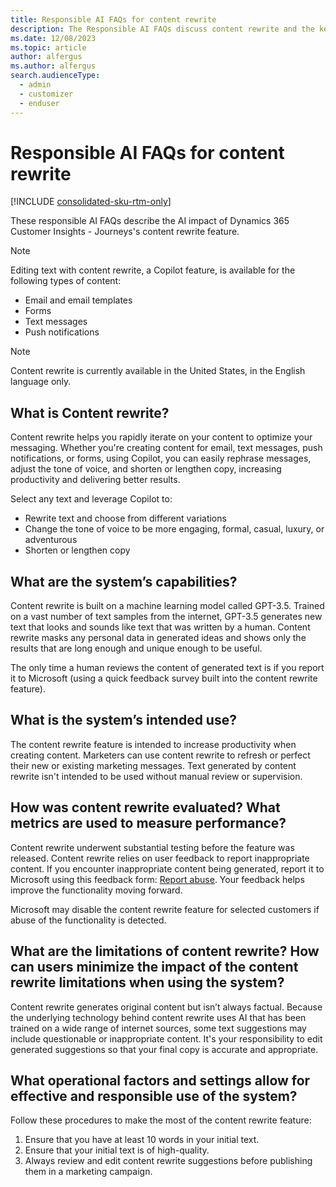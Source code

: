 ```yaml
---
title: Responsible AI FAQs for content rewrite
description: The Responsible AI FAQs discuss content rewrite and the key considerations for making use of this technology responsibly.
ms.date: 12/08/2023
ms.topic: article
author: alfergus
ms.author: alfergus
search.audienceType: 
  - admin
  - customizer
  - enduser
---
```


# Responsible AI FAQs for content rewrite

[!INCLUDE [consolidated-sku-rtm-only](./includes/consolidated-sku-rtm-only.md)]

These responsible AI FAQs describe the AI impact of Dynamics 365 Customer Insights - Journeys's content rewrite feature.

> [!NOTE]
> Editing text with content rewrite, a Copilot feature, is available for the following types of content:
> - Email and email templates
> - Forms
> - Text messages
> - Push notifications

> [!NOTE]
> Content rewrite is currently available in the United States, in the English language only.

## What is Content rewrite?

Content rewrite helps you rapidly iterate on your content to optimize your messaging. Whether you're creating content for email, text messages, push notifications, or forms, using Copilot, you can easily rephrase messages, adjust the tone of voice, and shorten or lengthen copy, increasing productivity and delivering better results.

Select any text and leverage Copilot to:
- Rewrite  text and choose from different variations
- Change the tone of voice to be more engaging, formal, casual, luxury, or adventurous
- Shorten or lengthen copy

## What are the system’s capabilities?

Content rewrite is built on a machine learning model called GPT-3.5. Trained on a vast number of text samples from the internet, GPT-3.5 generates new text that looks and sounds like text that was written by a human. Content rewrite masks any personal data in generated ideas and shows only the results that are long enough and unique enough to be useful.

The only time a human reviews the content of generated text is if you report it to Microsoft (using a quick feedback survey built into the content rewrite feature).

## What is the system’s intended use?

The content rewrite feature is intended to increase productivity when creating content. Marketers can use content rewrite to refresh or perfect their new or existing marketing messages. Text generated by content rewrite isn't intended to be used without manual review or supervision.

## How was content rewrite evaluated? What metrics are used to measure performance?

Content rewrite underwent substantial testing before the feature was released. Content rewrite relies on user feedback to report inappropriate content. If you encounter inappropriate content being generated, report it to Microsoft using this feedback form: [Report abuse](https://msrc.microsoft.com/report/abuse?ThreatType=URL&IncidentType=Responsible%20AI&SourceUrl=https://dynamics.microsoft.com/marketing/overview/). Your feedback helps improve the functionality moving forward.

Microsoft may disable the content rewrite feature for selected customers if abuse of the functionality is detected.

## What are the limitations of content rewrite? How can users minimize the impact of the content rewrite limitations when using the system?

Content rewrite generates original content but isn’t always factual. Because the underlying technology behind content rewrite uses AI that has been trained on a wide range of internet sources, some text suggestions may include questionable or inappropriate content. It's your responsibility to edit generated suggestions so that your final copy is accurate and appropriate.

## What operational factors and settings allow for effective and responsible use of the system?

Follow these procedures to make the most of the content rewrite feature:
1. Ensure that you have at least 10 words in your initial text.
1. Ensure that your initial text is of high-quality.
1. Always review and edit content rewrite suggestions before publishing them in a marketing campaign.
